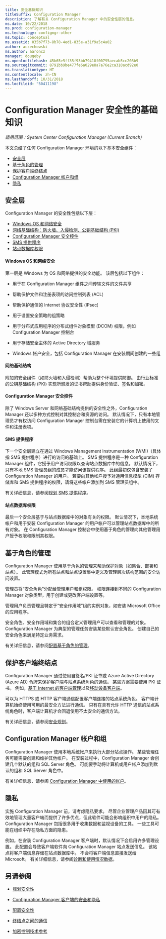 ```yaml
---
title: 安全基础知识
titleSuffix: Configuration Manager
description: 了解有关 Configuration Manager 中的安全性层的信息。
ms.date: 10/22/2018
ms.prod: configuration-manager
ms.technology: configmgr-other
ms.topic: conceptual
ms.assetid: 035b7f73-8b78-4ed1-835e-a31f9a5c4a02
author: aczechowski
ms.author: aaroncz
manager: dougeby
ms.openlocfilehash: 45b65e5ff35f93bb79418f00795aecab5cc208b9
ms.sourcegitcommit: 8791bb9be477fe6a029e8a7a76e2ca310acd92e0
ms.translationtype: HT
ms.contentlocale: zh-CN
ms.lasthandoff: 10/31/2018
ms.locfileid: "50411198"
---
```

# <a name="fundamentals-of-security-for-configuration-manager"></a>Configuration Manager 安全性的基础知识

*适用范围：System Center Configuration Manager (Current Branch)*

本文总结了任何 Configuration Manager 环境的以下基本安全组件：
- [安全层](#bkmk_layers)
- [基于角色的管理](#bkmk_rba)
- [保护客户端终结点](#bkmk_endpoints)
- [Configuration Manager 帐户和组](#bkmk_accounts)
- [隐私](#bkmk_privacy)

## <a name="bkmk_layers"></a> 安全层

Configuration Manager 的安全性包括以下层： 
- [Windows OS 和网络安全](#bkmk_layer-windows)
- [网络基础结构：防火墙、入侵检测、公钥基础结构 (PKI)](#bkmk_layer-network)
- [Configuration Manager 安全控件](#bkmk_layer-cm)
- [SMS 提供程序](#bkmk_layer-provider)
- [站点数据库权限](#bkmk_layer-db)

#### <a name="bkmk_layer-windows"></a> Windows OS 和网络安全
第一层是 Windows 为 OS 和网络提供的安全功能。 该层包括以下组件：  

-   用于在 Configuration Manager 组件之间传输文件的文件共享  

-   帮助保护文件和注册表项的访问控制列表 (ACL)  

-   帮助保护通信的 Internet 协议安全性 (IPsec)  

-   用于设置安全策略的组策略  

-   用于分布式应用程序的分布式组件对象模型 (DCOM) 权限，例如 Configuration Manager 控制台  

-   用于存储安全主体的 Active Directory 域服务  

-   Windows 帐户安全，包括 Configuration Manager 在安装期间创建的一些组  

#### <a name="bkmk_layer-network"></a> 网络基础结构

附加的安全组件（如防火墙和入侵检测）帮助为整个环境提供防御。 由行业标准的公钥基础结构 (PKI) 实现所颁发的证书帮助提供身份验证、签名和加密。  

#### <a name="bkmk_layer-cm"></a> Configuration Manager 安全控件

除了 Windows Server 和网络基础结构提供的安全性之外，Configuration Manager 还以多种方式控制对其控制台和资源的访问。 默认情况下，只有本地管理员才有权访问 Configuration Manager 控制台需在安装它的计算机上使用的文件和注册表项。  

#### <a name="bkmk_layer-provider"></a> SMS 提供程序

下一个安全层建立在通过 Windows Management Instrumentation (WMI)（具体指 SMS 提供程序）进行的访问的基础上。 SMS 提供程序是一种 Configuration Manager 组件，它授予用户访问权限以查询站点数据库中的信息。 默认情况下，只有本地 SMS 管理员组的成员才能访问该提供程序。 此组最初仅包含安装了 Configuration Manager 的用户。 若要向其他帐户授予对通用信息模型 (CIM) 存储库和 SMS 提供程序的权限，请将这些帐户添加到 SMS 管理员组中。  

有关详细信息，请参阅[规划 SMS 提供程序](/sccm/core/plan-design/hierarchy/plan-for-the-sms-provider)。

#### <a name="bkmk_layer-db"></a> 站点数据库权限

最后一个安全层基于与站点数据库中的对象有关的权限。 默认情况下，本地系统帐户和用于安装 Configuration Manager 的用户帐户可以管理站点数据库中的所有对象。 在 Configuration Manager 控制台中使用基于角色的管理向其他管理用户授予权限和限制其权限。  



## <a name="bkmk_rba"></a>基于角色的管理  

 Configuration Manager 使用基于角色的管理来帮助保护对象（如集合、部署和站点）。 此管理模式为所有站点和站点设置集中定义及管理层次结构范围的安全访问设置。 

 管理员将“安全角色”分配给管理用户和组权限。 权限连接到不同的 Configuration Manager 对象类型，用于创建或更改客户端设置等。 

 管理用户负责管理且特定于“安全作用域”组的实例对象，如安装 Microsoft Office 的应用程序。 

 安全角色、安全作用域和集合的组合定义管理用户可以查看和管理的对象。 Configuration Manager 为典型的管理任务安装某些默认安全角色。 创建自己的安全角色来满足特定业务需求。  

 有关详细信息，请参阅[配置基于角色的管理](/sccm/core/servers/deploy/configure/configure-role-based-administration)。  



## <a name="bkmk_endpoints"></a> 保护客户端终结点  

 Configuration Manager 通过使用自签名/PKI 证书或 Azure Active Directory (Azure AD) 令牌来保护客户端与站点系统角色的通信。 某些方案需要使用 PKI 证书。 例如，[基于 Internet 的客户端管理](/sccm/core/clients/manage/plan-internet-based-client-management)以及[移动设备客户端](/sccm/mdm/plan-design/plan-on-premises-mdm)。  

 可以为 HTTPS 或 HTTP 客户端通信配置客户端连接的站点系统角色。 客户端计算机始终使用可用的最安全方法进行通信。 只有在具有允许 HTTP 通信的站点系统角色时，客户端计算机才会回退使用不太安全的通信方法。  

 有关详细信息，请参阅[安全规划](/sccm/core/plan-design/security/plan-for-security)。



## <a name="bkmk_accounts"></a> Configuration Manager 帐户和组  

 Configuration Manager 使用本地系统帐户来执行大部分站点操作。 某些管理任务可能需要创建和维护其他帐户。 在安装过程中，Configuration Manager 会创建几个默认的组和 SQL Server 角色。 可能要手动将计算机或用户帐户添加到默认的组和 SQL Server 角色中。  

 有关详细信息，请参阅 [Configuration Manager 中使用的帐户](/sccm/core/plan-design/hierarchy/accounts)。  



## <a name="bkmk_privacy"></a> 隐私  

 实施 Configuration Manager 前，请考虑隐私要求。 尽管企业管理产品因其可有效地管理大量客户端而提供了许多优点，但此软件可能会影响组织中用户的隐私。 Configuration Manager 包括很多用于收集数据和监视设备的工具。 一些工具可能在组织中存在隐私方面的隐患。  

 例如，在安装 Configuration Manager 客户端时，默认情况下会启用许多管理设置。 此配置会导致客户端软件向 Configuration Manager 站点发送信息。 该站点将客户端信息存储在站点数据库中。 不会将客户端信息直接发送给 Microsoft。 有关详细信息，请参阅[诊断和使用情况数据](/sccm/core/plan-design/diagnostics/diagnostics-and-usage-data)。



## <a name="see-also"></a>另请参阅

- [规划安全性](/sccm/core/plan-design/security/plan-for-security)  

- [Configuration Manager 客户端的安全和隐私](/sccm/core/clients/deploy/plan/security-and-privacy-for-clients)  

- [配置安全性](/sccm/core/plan-design/security/configure-security)   

- [终结点之间的通信](/sccm/core/plan-design/hierarchy/communications-between-endpoints)  

- [加密控制技术参考](/sccm/core/plan-design/security/cryptographic-controls-tehnical-reference)  

